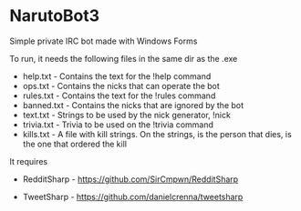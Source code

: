 NarutoBot3
=========

Simple private IRC bot made with Windows Forms

To run, it needs the following files in the same dir as the .exe

* help.txt      - Contains the text for the !help command
* ops.txt       - Contains the nicks that can operate the bot
* rules.txt     - Contains the text for the !rules command
* banned.txt    - Contains the nicks that are ignored by the bot
* text.txt      - Strings to be used by the nick generator, !nick
* trivia.txt    - Trivia to be used on the !trivia command
* kills.txt     - A file with kill strings. On the strings, <target> is the person that dies, <user> is the one that ordered the kill

It requires 

* RedditSharp - https://github.com/SirCmpwn/RedditSharp

* TweetSharp - https://github.com/danielcrenna/tweetsharp
